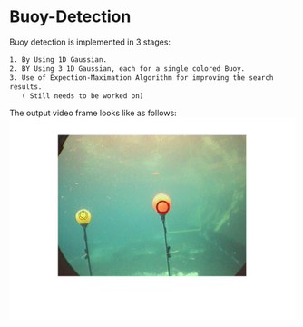 # Buoy-Detection

Buoy detection is implemented in 3 stages:

    1. By Using 1D Gaussian.
    2. BY Using 3 1D Gaussian, each for a single colored Buoy.
    3. Use of Expection-Maximation Algorithm for improving the search results. 
       ( Still needs to be worked on)

The output video frame looks like as follows:
![Part-3 Output](ColorSeg/Outputs/Part3/Frames/out_193.jpg) 
